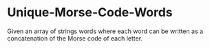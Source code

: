 # Unique-Morse-Code-Words
Given an array of strings words where each word can be written as a concatenation of the Morse code of each letter.
